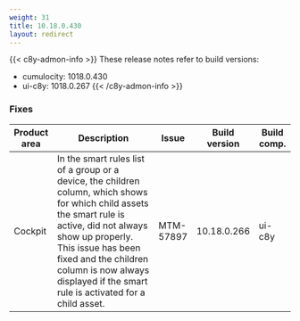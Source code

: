 ```yaml
---
weight: 31
title: 10.18.0.430
layout: redirect
---
```


{{< c8y-admon-info >}}
These release notes refer to build versions:
- cumulocity: 1018.0.430
- ui-c8y: 1018.0.267
{{< /c8y-admon-info >}}

### Fixes

<table>
<colgroup>
<col style="width: 15%;">
<col style="width:50%;">
<col style="width: 10%;">
<col style="width: 12%;">
<col style="width: 13%;">
</colgroup>
<thead><tr>
<th>
Product area</th>
<th>
Description</th>
<th>
Issue</th>
<th>
Build version</th>
<th>Build comp.</th>
</tr>
</thead><tbody>

<tr>
<td>Cockpit</td>
<td>In the smart rules list of a group or a device, the children column, which shows for which child assets the smart rule is active, did not always show up properly. This issue has been fixed and the children column is now always displayed if the smart rule is activated for a child asset.</td>
<td>MTM-57897</td>
<td>10.18.0.266</td>
<td>ui-c8y</td>
</tr>

</tbody></table>
